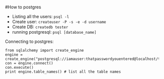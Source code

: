 #How to postgres

* Listing all the users: `psql -l`
* Create user: `createuser -P -s -e -d username`
* Create DB: `createdb tester`
* running postgresql: `psql [database_name]`

Connecting to postgres:

```
from sqlalchemy import create_engine
engine = create_engine("postgresql://iamauser:thatpasswordyouentered@localhost/test")
con = engine.connect()
con.execute()
print engine.table_names() # list all the table names
```

